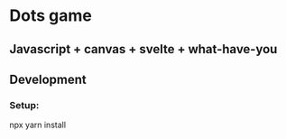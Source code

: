 # Dots game

## Javascript + canvas + svelte + what-have-you

## Development

### Setup:

npx yarn install

